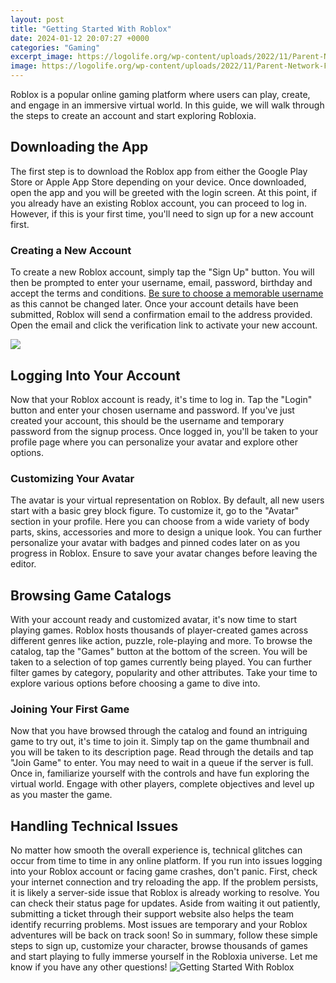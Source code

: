 ```yaml
---
layout: post
title: "Getting Started With Roblox"
date: 2024-01-12 20:07:27 +0000
categories: "Gaming"
excerpt_image: https://logolife.org/wp-content/uploads/2022/11/Parent-Network-Feature-Image-1.jpg
image: https://logolife.org/wp-content/uploads/2022/11/Parent-Network-Feature-Image-1.jpg
---
```


Roblox is a popular online gaming platform where users can play, create, and engage in an immersive virtual world. In this guide, we will walk through the steps to create an account and start exploring Robloxia.
## Downloading the App 
The first step is to download the Roblox app from either the Google Play Store or Apple App Store depending on your device. Once downloaded, open the app and you will be greeted with the login screen. At this point, if you already have an existing Roblox account, you can proceed to log in. However, if this is your first time, you'll need to sign up for a new account first. 
### Creating a New Account
To create a new Roblox account, simply tap the "Sign Up" button. You will then be prompted to enter your username, email, password, birthday and accept the terms and conditions. [Be sure to choose a memorable username](https://store.fi.io.vn/collection/french-bulldog) as this cannot be changed later. Once your account details have been submitted, Roblox will send a confirmation email to the address provided. Open the email and click the verification link to activate your new account.

![](https://i.ytimg.com/vi/gHzuAivPv38/maxresdefault.jpg)
## Logging Into Your Account
Now that your Roblox account is ready, it's time to log in. Tap the "Login" button and enter your chosen username and password. If you've just created your account, this should be the username and temporary password from the signup process. Once logged in, you'll be taken to your profile page where you can personalize your avatar and explore other options.
### Customizing Your Avatar
The avatar is your virtual representation on Roblox. By default, all new users start with a basic grey block figure. To customize it, go to the "Avatar" section in your profile. Here you can choose from a wide variety of body parts, skins, accessories and more to design a unique look. You can further personalize your avatar with badges and pinned codes later on as you progress in Roblox. Ensure to save your avatar changes before leaving the editor.
## Browsing Game Catalogs 
With your account ready and customized avatar, it's now time to start playing games. Roblox hosts thousands of player-created games across different genres like action, puzzle, role-playing and more. To browse the catalog, tap the "Games" button at the bottom of the screen. You will be taken to a selection of top games currently being played. You can further filter games by category, popularity and other attributes. Take your time to explore various options before choosing a game to dive into.
### Joining Your First Game
Now that you have browsed through the catalog and found an intriguing game to try out, it's time to join it. Simply tap on the game thumbnail and you will be taken to its description page. Read through the details and tap "Join Game" to enter. You may need to wait in a queue if the server is full. Once in, familiarize yourself with the controls and have fun exploring the virtual world. Engage with other players, complete objectives and level up as you master the game.
## Handling Technical Issues
No matter how smooth the overall experience is, technical glitches can occur from time to time in any online platform. If you run into issues logging into your Roblox account or facing game crashes, don't panic. First, check your internet connection and try reloading the app. If the problem persists, it is likely a server-side issue that Roblox is already working to resolve. You can check their status page for updates. Aside from waiting it out patiently, submitting a ticket through their support website also helps the team identify recurring problems. Most issues are temporary and your Roblox adventures will be back on track soon!
So in summary, follow these simple steps to sign up, customize your character, browse thousands of games and start playing to fully immerse yourself in the Robloxia universe. Let me know if you have any other questions!
![Getting Started With Roblox](https://logolife.org/wp-content/uploads/2022/11/Parent-Network-Feature-Image-1.jpg)